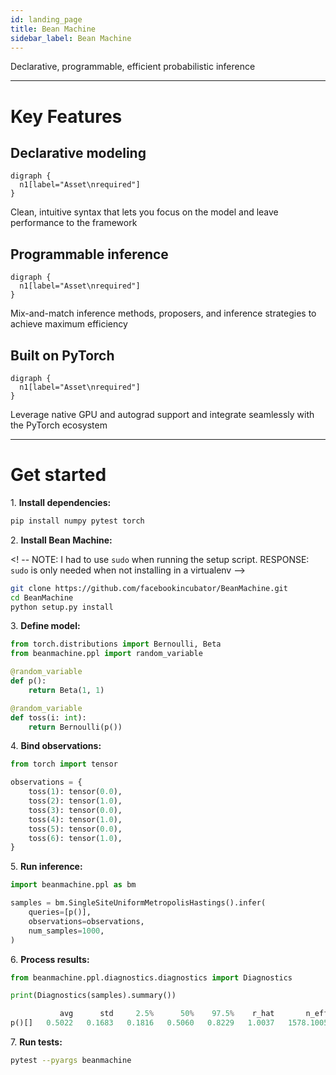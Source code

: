 ```yaml
---
id: landing_page
title: Bean Machine
sidebar_label: Bean Machine
---
```


<!-- @import "../header.md" -->

Declarative, programmable, efficient probabilistic inference

---

# Key Features

## Declarative modeling

```viz
digraph {
  n1[label="Asset\nrequired"]
}
```

Clean, intuitive syntax that lets you focus on the model and leave performance to the framework

## Programmable inference

```viz
digraph {
  n1[label="Asset\nrequired"]
}
```

Mix-and-match inference methods, proposers, and inference strategies to achieve maximum efficiency

## Built on PyTorch

```viz
digraph {
  n1[label="Asset\nrequired"]
}
```

Leverage native GPU and autograd support and integrate seamlessly with the PyTorch ecosystem

---

# Get started

1\. **Install dependencies:**

  ```sh
  pip install numpy pytest torch
  ```

2\. **Install Bean Machine:**

  <! -- NOTE: I had to use `sudo` when running the setup script. RESPONSE: `sudo` is only needed when not installing in a virtualenv -->

  ```sh
  git clone https://github.com/facebookincubator/BeanMachine.git
  cd BeanMachine
  python setup.py install
  ```

3\. **Define model:**

  ```py
  from torch.distributions import Bernoulli, Beta
  from beanmachine.ppl import random_variable

  @random_variable
  def p():
      return Beta(1, 1)

  @random_variable
  def toss(i: int):
      return Bernoulli(p())
  ```

4\. **Bind observations:**

  ```py
  from torch import tensor

  observations = {
      toss(1): tensor(0.0),
      toss(2): tensor(1.0),
      toss(3): tensor(0.0),
      toss(4): tensor(1.0),
      toss(5): tensor(0.0),
      toss(6): tensor(1.0),
  }
  ```

5\. **Run inference:**

  ```py
  import beanmachine.ppl as bm

  samples = bm.SingleSiteUniformMetropolisHastings().infer(
      queries=[p()],
      observations=observations,
      num_samples=1000,
  )
  ```

6\. **Process results:**

  ```py
  from beanmachine.ppl.diagnostics.diagnostics import Diagnostics

  print(Diagnostics(samples).summary())
  ```

  ```py
             avg      std     2.5%      50%    97.5%    r_hat       n_eff
  p()[]   0.5022   0.1683   0.1816   0.5060   0.8229   1.0037   1578.1005
  ```

7\. **Run tests:**

  ```sh
  pytest --pyargs beanmachine
  ```
